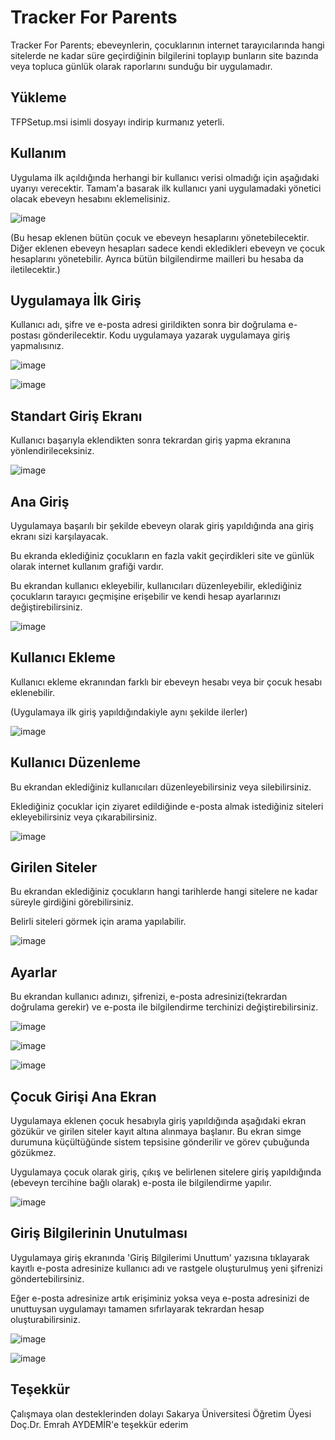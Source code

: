 # Tracker For Parents

Tracker For Parents; ebeveynlerin, çocuklarının internet tarayıcılarında hangi sitelerde ne kadar süre geçirdiğinin bilgilerini toplayıp bunların site bazında veya topluca günlük olarak raporlarını sunduğu bir uygulamadır.

## Yükleme

TFPSetup.msi isimli dosyayı indirip kurmanız yeterli.

## Kullanım

Uygulama ilk açıldığında herhangi bir kullanıcı verisi olmadığı için aşağıdaki uyarıyı verecektir.
Tamam'a basarak ilk kullanıcı yani uygulamadaki yönetici olacak ebeveyn hesabını eklemelisiniz.

![image](https://user-images.githubusercontent.com/120279867/232463672-f0a873d6-2885-43ed-b1dc-b8a6101d7d7e.png)

(Bu hesap eklenen bütün çocuk ve ebeveyn hesaplarını yönetebilecektir. Diğer eklenen ebeveyn hesapları sadece kendi ekledikleri ebeveyn ve çocuk hesaplarını yönetebilir.
Ayrıca bütün bilgilendirme mailleri bu hesaba da iletilecektir.)

## Uygulamaya İlk Giriş
Kullanıcı adı, şifre ve e-posta adresi girildikten sonra bir doğrulama e-postası gönderilecektir. Kodu uygulamaya yazarak uygulamaya giriş yapmalısınız.

![image](https://user-images.githubusercontent.com/120279867/232464377-4ebb7e1d-09b8-447b-90c0-eae40f85f04a.png)

![image](https://user-images.githubusercontent.com/120279867/232464693-09ae15a6-2e3c-44e2-a6b5-d8a6355c6f26.png)

## Standart Giriş Ekranı  
Kullanıcı başarıyla eklendikten sonra tekrardan giriş yapma ekranına yönlendirileceksiniz.

![image](https://user-images.githubusercontent.com/120279867/232464895-f3af5951-5633-4f6d-af91-6b1ea3d48374.png)

## Ana Giriş
Uygulamaya başarılı bir şekilde ebeveyn olarak giriş yapıldığında ana giriş ekranı sizi karşılayacak.

Bu ekranda eklediğiniz çocukların en fazla vakit geçirdikleri site ve günlük olarak internet kullanım grafiği vardır.

Bu ekrandan kullanıcı ekleyebilir, kullanıcıları düzenleyebilir, eklediğiniz çocukların tarayıcı geçmişine erişebilir ve kendi hesap ayarlarınızı değiştirebilirsiniz.

![image](https://user-images.githubusercontent.com/120279867/232465465-15128aac-8d58-444f-806a-7b024e4f6fb5.png)

## Kullanıcı Ekleme
Kullanıcı ekleme ekranından farklı bir ebeveyn hesabı veya bir çocuk hesabı eklenebilir.

(Uygulamaya ilk giriş yapıldığındakiyle aynı şekilde ilerler)

![image](https://user-images.githubusercontent.com/120279867/232465894-d3041276-b0b9-4edd-a594-912a2c10350b.png)

## Kullanıcı Düzenleme
Bu ekrandan eklediğiniz kullanıcıları düzenleyebilirsiniz veya silebilirsiniz.

Eklediğiniz çocuklar için ziyaret edildiğinde e-posta almak istediğiniz siteleri ekleyebilirsiniz veya çıkarabilirsiniz.

![image](https://user-images.githubusercontent.com/120279867/232466201-21368be0-eb17-4c8c-a112-cf49a466fa07.png)

## Girilen Siteler
Bu ekrandan eklediğiniz çocukların hangi tarihlerde hangi sitelere ne kadar süreyle girdiğini görebilirsiniz.

Belirli siteleri görmek için arama yapılabilir.

![image](https://user-images.githubusercontent.com/120279867/232466844-f63300ed-5368-40ed-a592-ade0d5050166.png)


## Ayarlar
Bu ekrandan kullanıcı adınızı, şifrenizi, e-posta adresinizi(tekrardan doğrulama gerekir) ve e-posta ile bilgilendirme terchinizi değiştirebilirsiniz.

![image](https://user-images.githubusercontent.com/120279867/232466981-e744154f-b98d-408b-b6fa-6f4dfb81d9e7.png)

![image](https://user-images.githubusercontent.com/120279867/232467025-a45e0e10-36ee-4e94-a02a-93de8b9e539c.png)

![image](https://user-images.githubusercontent.com/120279867/232467085-1408a374-ffe9-4933-a2e6-25cf9ba1771d.png)

## Çocuk Girişi Ana Ekran
Uygulamaya eklenen çocuk hesabıyla giriş yapıldığında aşağıdaki ekran gözükür ve girilen siteler kayıt altına alınmaya başlanır. Bu ekran simge durumuna küçültüğünde sistem tepsisine gönderilir ve görev çubuğunda gözükmez.

Uygulamaya çocuk olarak giriş, çıkış ve belirlenen sitelere giriş yapıldığında (ebeveyn tercihine bağlı olarak) e-posta ile bilgilendirme yapılır.

![image](https://user-images.githubusercontent.com/120279867/232467781-cef6d92c-b2bd-4faa-9022-dd10517cd89b.png)


## Giriş Bilgilerinin Unutulması

Uygulamaya giriş ekranında 'Giriş Bilgilerimi Unuttum' yazısına tıklayarak kayıtlı e-posta adresinize kullanıcı adı ve rastgele oluşturulmuş yeni şifrenizi göndertebilirsiniz.

Eğer e-posta adresinize artık erişiminiz yoksa veya e-posta adresinizi de unuttuysan uygulamayı tamamen sıfırlayarak tekrardan hesap oluşturabilirsiniz.

![image](https://user-images.githubusercontent.com/120279867/232468784-efe72d49-1f5f-45e2-8e49-eadf60837dec.png)

![image](https://user-images.githubusercontent.com/120279867/232468863-a32b2125-ff58-41d1-8524-54b639116b2f.png)



## Teşekkür

Çalışmaya olan desteklerinden dolayı Sakarya Üniversitesi Öğretim Üyesi Doç.Dr. Emrah AYDEMİR'e teşekkür ederim
